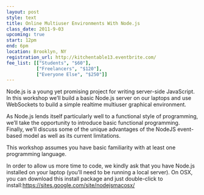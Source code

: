 ```yaml
---
layout: post
style: text
title: Online Multiuser Environments With Node.js
class_date: 2011-9-03
upcoming: true
start: 12pm
end: 6pm
location: Brooklyn, NY
registration_url: http://kitchentable13.eventbrite.com/
fee_list: [["Students", "$60"],
           ["Freelancers", "$120"],
           ["Everyone Else", "$250"]]
---
```


Node.js is a young yet promising project for writing server-side JavaScript. In this workshop we’ll build a basic Node.js server on our laptops and use WebSockets to build a simple realtime multiuser graphical environment.

As Node.js lends itself particularly well to a functional style of programming, we’ll take the opportunity to introduce basic functional programming. Finally, we’ll discuss some of the unique advantages of the NodeJS event-based model as well as its current limitations.

This workshop assumes you have basic familiarity with at least one programming language.

In order to allow us more time to code, we kindly ask that you have Node.js installed on your laptop (you’ll need to be running a local server). On OSX, you can download this install package and just double-click to install:<a href="https://sites.google.com/site/nodejsmacosx/">https://sites.google.com/site/nodejsmacosx/</a>
